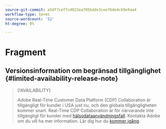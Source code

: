 ```yaml
---
source-git-commit: a5df7cef7cd022ea705bdde3cee76de4c69e9aa4
workflow-type: tm+mt
source-wordcount: '52'
ht-degree: 0%

---
```

# Fragment

## Versionsinformation om begränsad tillgänglighet {#limited-availability-release-note}

>[!AVAILABILITY]
>
>Adobe Real-Time Customer Data Platform (CDP) Collaboration är tillgängligt för kunder i USA just nu, och den globala tillgängligheten kommer snart. Real-Time CDP Collaboration är för närvarande inte tillgängligt för kunder med [hälsodataanvändningsfall](https://business.adobe.com/industries/healthcare.html). Kontakta Adobe om du vill ha mer information. Lär dig hur du [kommer igång](/help/guide/home.md#get-started).


